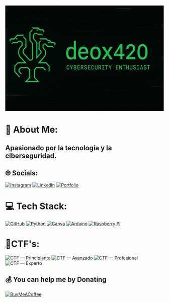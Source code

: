 <!-- Banner -->
<p align="center">
  <img src="https://raw.githubusercontent.com/deox420/deox420/main/banner.png" alt="banner" />
</p>

# 💫 About Me:
## Apasionado por la tecnología y la ciberseguridad.<br>

## 🌐 Socials:
[![Instagram](https://img.shields.io/badge/Instagram-%23E4405F.svg?logo=Instagram&logoColor=white)](https://instagram.com/ashala_hb) 
[![LinkedIn](https://img.shields.io/badge/LinkedIn-%230077B5.svg?logo=linkedin&logoColor=white)](https://linkedin.com/in/deox) 
[![Portfolio](https://img.shields.io/badge/Portfolio-%23000000.svg?style=for-the-badge&logo=firefox&logoColor=#FF7139)](https://deox.dev/)

# 💻 Tech Stack:
[![GitHub](https://img.shields.io/badge/github-%23121011.svg?style=for-the-badge&logo=github&logoColor=white)](https://github.com/deox420)
[![Python](https://img.shields.io/badge/python-3670A0?style=for-the-badge&logo=python&logoColor=ffdd54)](https://www.python.org/)
[![Canva](https://img.shields.io/badge/Canva-%2300C4CC.svg?style=for-the-badge&logo=Canva&logoColor=white)](https://www.canva.com/)
[![Arduino](https://img.shields.io/badge/-Arduino-00979D?style=for-the-badge&logo=Arduino&logoColor=white)](https://www.arduino.cc/)
[![Raspberry Pi](https://img.shields.io/badge/-Raspberry_Pi-C51A4A?style=for-the-badge&logo=Raspberry-Pi)](https://www.raspberrypi.com/)

# 🧪CTF's:

[![CTF — Principiante](https://img.shields.io/badge/CTF-Principiante-brightgreen?style=for-the-badge)](https://github.com/deox420/CTF)
![CTF — Avanzado](https://img.shields.io/badge/CTF-Avanzado-yellow?style=for-the-badge)
![CTF — Profesional](https://img.shields.io/badge/CTF-Profesional-red?style=for-the-badge)
![CTF — Experto](https://img.shields.io/badge/CTF-Experto-black?style=for-the-badge)


## 💰 You can help me by Donating
[![BuyMeACoffee](https://img.shields.io/badge/Buy%20Me%20a%20Coffee-ffdd00?style=for-the-badge&logo=buy-me-a-coffee&logoColor=black)](https://buymeacoffee.com/ashala_hb) 

<!-- Proudly created with GPRM ( https://gprm.itsvg.in ) -->
